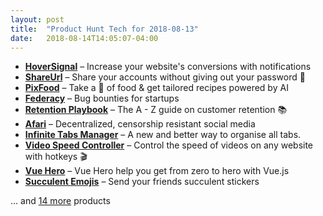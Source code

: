 ```yaml
---
layout: post
title:  "Product Hunt Tech for 2018-08-13"
date:   2018-08-14T14:05:07-04:00
---
```


* **[HoverSignal](https://www.producthunt.com/posts/hoversignal?utm_campaign=producthunt-api&utm_medium=api&utm_source=Application%3A+Daily+Digest+RSS+%28ID%3A+3202%29)** – Increase your website's conversions with notifications
* **[ShareUrl](https://www.producthunt.com/posts/shareurl?utm_campaign=producthunt-api&utm_medium=api&utm_source=Application%3A+Daily+Digest+RSS+%28ID%3A+3202%29)** – Share your accounts without giving out your password 🤫
* **[PixFood](https://www.producthunt.com/posts/pixfood?utm_campaign=producthunt-api&utm_medium=api&utm_source=Application%3A+Daily+Digest+RSS+%28ID%3A+3202%29)** – Take a 📸 of food & get tailored recipes powered by AI
* **[Federacy](https://www.producthunt.com/posts/federacy?utm_campaign=producthunt-api&utm_medium=api&utm_source=Application%3A+Daily+Digest+RSS+%28ID%3A+3202%29)** – Bug bounties for startups
* **[Retention Playbook](https://www.producthunt.com/posts/retention-playbook?utm_campaign=producthunt-api&utm_medium=api&utm_source=Application%3A+Daily+Digest+RSS+%28ID%3A+3202%29)** – The A - Z guide on customer retention 📚
* **[Afari](https://www.producthunt.com/posts/afari?utm_campaign=producthunt-api&utm_medium=api&utm_source=Application%3A+Daily+Digest+RSS+%28ID%3A+3202%29)** – Decentralized, censorship resistant social media
* **[Infinite Tabs Manager](https://www.producthunt.com/posts/infinite-tabs-manager?utm_campaign=producthunt-api&utm_medium=api&utm_source=Application%3A+Daily+Digest+RSS+%28ID%3A+3202%29)** – A new and better way to organise all tabs.
* **[Video Speed Controller](https://www.producthunt.com/posts/video-speed-controller-2?utm_campaign=producthunt-api&utm_medium=api&utm_source=Application%3A+Daily+Digest+RSS+%28ID%3A+3202%29)** – Control the speed of videos on any website with hotkeys 🎬
* **[Vue Hero](https://www.producthunt.com/posts/vue-hero?utm_campaign=producthunt-api&utm_medium=api&utm_source=Application%3A+Daily+Digest+RSS+%28ID%3A+3202%29)** – Vue Hero help you get from zero to hero with Vue.js
* **[Succulent Emojis](https://www.producthunt.com/posts/succulent-emojis?utm_campaign=producthunt-api&utm_medium=api&utm_source=Application%3A+Daily+Digest+RSS+%28ID%3A+3202%29)** – Send your friends succulent stickers

… and [14 more](https://www.producthunt.com/tech) products